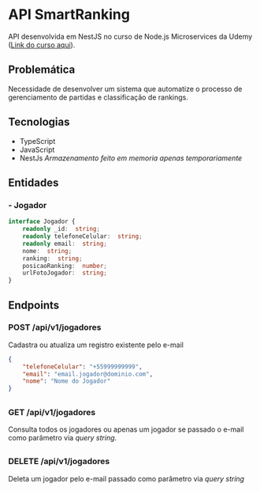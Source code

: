 # API SmartRanking

API desenvolvida em NestJS no curso de Node.js Microservices da Udemy ([Link do curso aqui](https://www.udemy.com/course/construindo-um-backend-escalavel-com-nestjs-aws-e-pivotalws/)).

## Problemática

Necessidade de desenvolver um sistema que automatize o processo de gerenciamento de partidas e classificação de rankings.

## Tecnologias
- TypeScript
- JavaScript
- NestJs
*Armazenamento feito em memoria apenas temporariamente*


## Entidades

### - Jogador
```TypeScript
interface Jogador {
	readonly _id:  string;
	readonly telefoneCelular:  string;
	readonly email:  string;
	nome:  string;
	ranking:  string;
	posicaoRanking:  number;
	urlFotoJogador:  string;
}
```

## Endpoints

### POST /api/v1/jogadores
Cadastra ou atualiza um registro existente pelo e-mail
```JSON
{
	"telefoneCelular": "+55999999999",
	"email": "email.jogador@dominio.com",
	"nome": "Nome do Jogador"
}
```
##
### GET /api/v1/jogadores
Consulta todos os jogadores ou apenas um jogador se passado o e-mail como parâmetro via *query string*.
##
### DELETE /api/v1/jogadores
Deleta um jogador pelo e-mail passado como parâmetro via *query string*